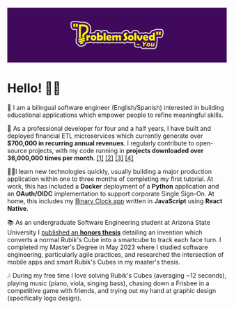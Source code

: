 ![Problem Solved Banner](https://raw.githubusercontent.com/problemsolved-you/branding/master/logo/banner.png)


<h1 class="post-title">Hello! 👋🏻</h1>

<p>
  🎯 I am a bilingual software engineer (English/Spanish) interested in building
  educational applications which empower people to refine meaningful skills. 
</p>

<p>
  🚀 As a professional developer for four and a half years, I have built and deployed
  financial ETL microservices which currently generate over <b>$700,000 in
  recurring annual revenues</b>. I regularly contribute to open-source projects,
  with my code running in <b>projects downloaded over 36,000,000 times per month</b>.
  <a href="https://github.com/gitpython-developers/GitPython/commits?author=thehale">[1]</a>
  <a href="https://github.com/deanmalmgren/textract/commits?author=thehale">[2]</a>
  <a href="https://github.com/thehale/expressive-resume">[3]</a>
  <a href="https://github.com/thehale/github-projects-burndown-chart">[4]</a>
</p>

<p>
  🏃‍♂️I learn new technologies quickly, usually building a major production
  application within one to three months of completing my first tutorial.
  At work, this has included a <b>Docker</b> deployment of a <b>Python</b>
  application and an <b>OAuth/OIDC</b> implementation to support corporate
  Single Sign-On. At home, this includes my <a
  href="https://play.google.com/store/apps/details?id=dev.jhale.binaryclock">Binary
  Clock app</a> written in <b>JavaScript</b> using <b>React Native</b>.
</p>

<p>
   📚 As an undergraduate Software Engineering student at Arizona State University
   I <a href="https://github.com/thehale/DIY-Smartcube">published an <b>honors
   thesis</b></a> detailing an invention which converts a normal Rubik's Cube into a
   smartcube to track each face turn. I completed my Master's Degree in May 2023 where
   I studied software engineering, particularly agile practices, and researched the
   intersection of mobile apps and smart Rubik's Cubes in my master's thesis.
</p>

<p>
  🎶 During my free time I love solving Rubik's Cubes (averaging ~12 seconds),
  playing music (piano, viola, singing bass), chasing down a Frisbee in a
  competitive game with friends, and trying out my hand at graphic design
  (specifically logo design).
</p>

<!--
**thehale/thehale** is a ✨ _special_ ✨ repository because its `README.md` (this file) appears on your GitHub profile.

Here are some ideas to get you started:

- 🔭 I’m currently working on ...
- 🌱 I’m currently learning ...
- 👯 I’m looking to collaborate on ...
- 🤔 I’m looking for help with ...
- 💬 Ask me about ...
- 📫 How to reach me: ...
- 😄 Pronouns: ...
- ⚡ Fun fact: ...
-->
